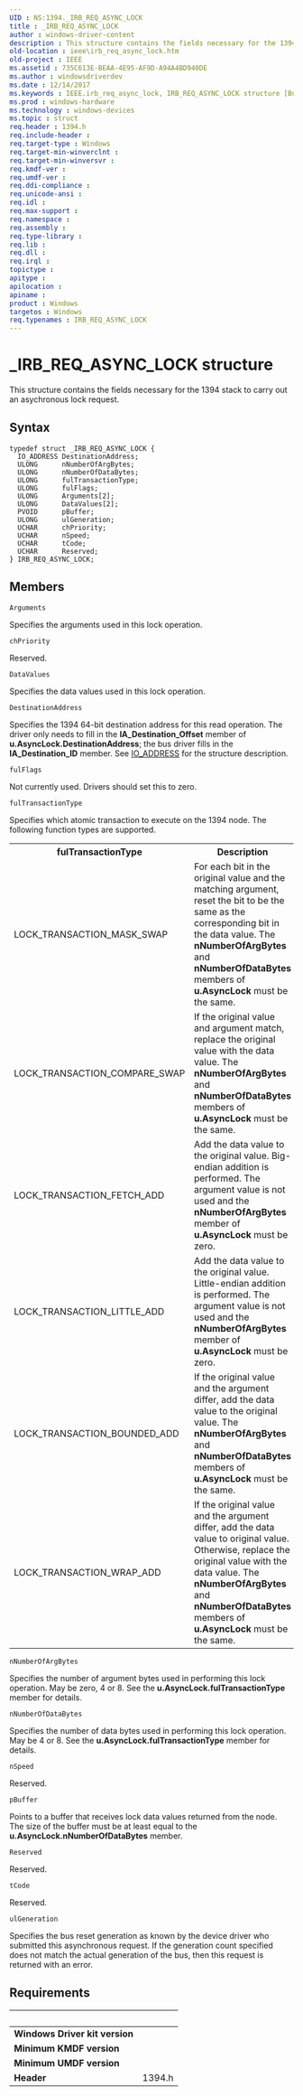 ```yaml
---
UID : NS:1394._IRB_REQ_ASYNC_LOCK
title : _IRB_REQ_ASYNC_LOCK
author : windows-driver-content
description : This structure contains the fields necessary for the 1394 stack to carry out an asychronous lock request.
old-location : ieee\irb_req_async_lock.htm
old-project : IEEE
ms.assetid : 735C613E-BEAA-4E95-AF9D-A94A4BD940DE
ms.author : windowsdriverdev
ms.date : 12/14/2017
ms.keywords : IEEE.irb_req_async_lock, IRB_REQ_ASYNC_LOCK structure [Buses], IRB_REQ_ASYNC_LOCK, _IRB_REQ_ASYNC_LOCK, 1394/IRB_REQ_ASYNC_LOCK
ms.prod : windows-hardware
ms.technology : windows-devices
ms.topic : struct
req.header : 1394.h
req.include-header : 
req.target-type : Windows
req.target-min-winverclnt : 
req.target-min-winversvr : 
req.kmdf-ver : 
req.umdf-ver : 
req.ddi-compliance : 
req.unicode-ansi : 
req.idl : 
req.max-support : 
req.namespace : 
req.assembly : 
req.type-library : 
req.lib : 
req.dll : 
req.irql : 
topictype : 
apitype : 
apilocation : 
apiname : 
product : Windows
targetos : Windows
req.typenames : IRB_REQ_ASYNC_LOCK
---
```


# _IRB_REQ_ASYNC_LOCK structure
This structure contains the fields necessary for the 1394 stack to carry out an asychronous lock request.

## Syntax
````
typedef struct _IRB_REQ_ASYNC_LOCK {
  IO_ADDRESS DestinationAddress;
  ULONG      nNumberOfArgBytes;
  ULONG      nNumberOfDataBytes;
  ULONG      fulTransactionType;
  ULONG      fulFlags;
  ULONG      Arguments[2];
  ULONG      DataValues[2];
  PVOID      pBuffer;
  ULONG      ulGeneration;
  UCHAR      chPriority;
  UCHAR      nSpeed;
  UCHAR      tCode;
  UCHAR      Reserved;
} IRB_REQ_ASYNC_LOCK;
````

## Members


`Arguments`

Specifies the arguments used in this lock operation.

`chPriority`

Reserved.

`DataValues`

Specifies the data values used in this lock operation.

`DestinationAddress`

Specifies the 1394 64-bit destination address for this read operation. The driver only needs to fill in the <b>IA_Destination_Offset</b> member of <b>u.AsyncLock.DestinationAddress</b>; the bus driver fills in the <b>IA_Destination_ID</b> member. See <a href="https://msdn.microsoft.com/library/windows/hardware/ff537346">IO_ADDRESS</a> for the structure description.

`fulFlags`

Not currently used. Drivers should set this to zero.

`fulTransactionType`

Specifies which atomic transaction to execute on the 1394 node. The following function types are supported.
<table>
<tr>
<th>fulTransactionType</th>
<th>Description</th>
</tr>
<tr>
<td>
LOCK_TRANSACTION_MASK_SWAP

</td>
<td>
For each bit in the original value and the matching argument, reset the bit to be the same as the corresponding bit in the data value. The <b>nNumberOfArgBytes</b> and <b>nNumberOfDataBytes</b> members of <b>u.AsyncLock</b> must be the same.

</td>
</tr>
<tr>
<td>
LOCK_TRANSACTION_COMPARE_SWAP

</td>
<td>
If the original value and argument match, replace the original value with the data value. The <b>nNumberOfArgBytes</b> and <b>nNumberOfDataBytes</b> members of <b>u.AsyncLock</b> must be the same.

</td>
</tr>
<tr>
<td>
LOCK_TRANSACTION_FETCH_ADD

</td>
<td>
Add the data value to the original value. Big-endian addition is performed. The argument value is not used and the <b>nNumberOfArgBytes</b> member of <b>u.AsyncLock</b> must be zero.

</td>
</tr>
<tr>
<td>
LOCK_TRANSACTION_LITTLE_ADD

</td>
<td>
Add the data value to the original value. Little-endian addition is performed. The argument value is not used and the <b>nNumberOfArgBytes</b> member of <b>u.AsyncLock</b> must be zero.

</td>
</tr>
<tr>
<td>
LOCK_TRANSACTION_BOUNDED_ADD

</td>
<td>
If the original value and the argument differ, add the data value to the original value. The <b>nNumberOfArgBytes</b> and <b>nNumberOfDataBytes</b> members of <b>u.AsyncLock</b> must be the same.

</td>
</tr>
<tr>
<td>
LOCK_TRANSACTION_WRAP_ADD

</td>
<td>
If the original value and the argument differ, add the data value to original value. Otherwise, replace the original value with the data value. The <b>nNumberOfArgBytes</b> and <b>nNumberOfDataBytes</b> members of <b>u.AsyncLock</b> must be the same.

</td>
</tr>
</table>

`nNumberOfArgBytes`

Specifies the number of argument bytes used in performing this lock operation. May be zero, 4 or 8. See the <b>u.AsyncLock.fulTransactionType</b> member for details.

`nNumberOfDataBytes`

Specifies the number of data bytes used in performing this lock operation. May be 4 or 8. See the <b>u.AsyncLock.fulTransactionType</b> member for details.

`nSpeed`

Reserved.

`pBuffer`

Points to a buffer that receives lock data values returned from the node. The size of the buffer must be at least equal to the <b>u.AsyncLock.nNumberOfDataBytes</b> member.

`Reserved`

Reserved.

`tCode`

Reserved.

`ulGeneration`

Specifies the bus reset generation as known by the device driver who submitted this asynchronous request. If the generation count specified does not match the actual generation of the bus, then this request is returned with an error.


## Requirements
| &nbsp; | &nbsp; |
| ---- |:---- |
| **Windows Driver kit version** |  |
| **Minimum KMDF version** |  |
| **Minimum UMDF version** |  |
| **Header** | 1394.h |